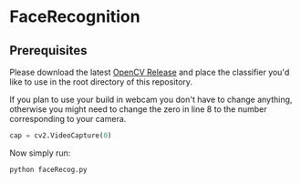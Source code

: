 # FaceRecognition

## Prerequisites ##
Please download the latest [OpenCV Release](https://opencv.org/releases/) and place the classifier you'd like to use in the root directory of this repository.

If you plan to use your build in webcam you don't have to change anything, otherwise you might need to change the zero in line 8 to the number corresponding to your camera.

```python
cap = cv2.VideoCapture(0)
```

Now simply run:

```python
python faceRecog.py
```

